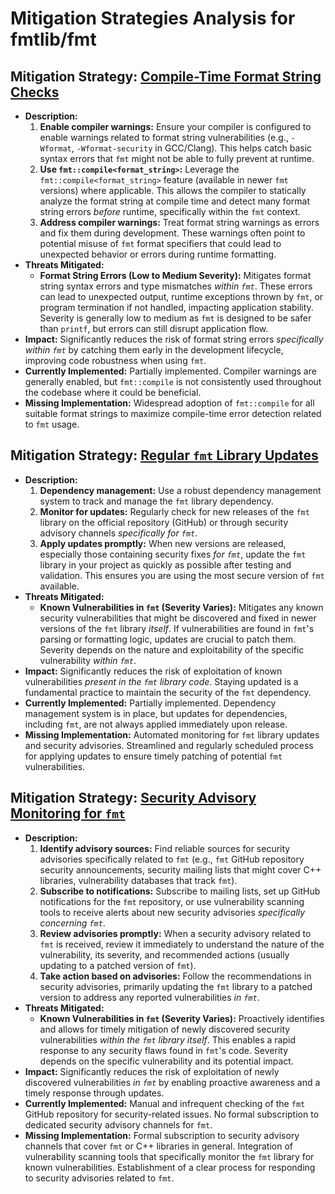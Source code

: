 # Mitigation Strategies Analysis for fmtlib/fmt

## Mitigation Strategy: [Compile-Time Format String Checks](./mitigation_strategies/compile-time_format_string_checks.md)

*   **Description:**
    1.  **Enable compiler warnings:** Ensure your compiler is configured to enable warnings related to format string vulnerabilities (e.g., `-Wformat`, `-Wformat-security` in GCC/Clang). This helps catch basic syntax errors that `fmt` might not be able to fully prevent at runtime.
    2.  **Use `fmt::compile<format_string>`:**  Leverage the `fmt::compile<format_string>` feature (available in newer `fmt` versions) where applicable. This allows the compiler to statically analyze the format string at compile time and detect many format string errors *before* runtime, specifically within the `fmt` context.
    3.  **Address compiler warnings:** Treat format string warnings as errors and fix them during development. These warnings often point to potential misuse of `fmt` format specifiers that could lead to unexpected behavior or errors during runtime formatting.
*   **Threats Mitigated:**
    *   **Format String Errors (Low to Medium Severity):** Mitigates format string syntax errors and type mismatches *within `fmt`*. These errors can lead to unexpected output, runtime exceptions thrown by `fmt`, or program termination if not handled, impacting application stability. Severity is generally low to medium as `fmt` is designed to be safer than `printf`, but errors can still disrupt application flow.
*   **Impact:** Significantly reduces the risk of format string errors *specifically within `fmt`* by catching them early in the development lifecycle, improving code robustness when using `fmt`.
*   **Currently Implemented:** Partially implemented. Compiler warnings are generally enabled, but `fmt::compile` is not consistently used throughout the codebase where it could be beneficial.
*   **Missing Implementation:** Widespread adoption of `fmt::compile` for all suitable format strings to maximize compile-time error detection related to `fmt` usage.

## Mitigation Strategy: [Regular `fmt` Library Updates](./mitigation_strategies/regular__fmt__library_updates.md)

*   **Description:**
    1.  **Dependency management:** Use a robust dependency management system to track and manage the `fmt` library dependency.
    2.  **Monitor for updates:** Regularly check for new releases of the `fmt` library on the official repository (GitHub) or through security advisory channels *specifically for `fmt`*.
    3.  **Apply updates promptly:** When new versions are released, especially those containing security fixes *for `fmt`*, update the `fmt` library in your project as quickly as possible after testing and validation. This ensures you are using the most secure version of `fmt` available.
*   **Threats Mitigated:**
    *   **Known Vulnerabilities in `fmt` (Severity Varies):** Mitigates any known security vulnerabilities that might be discovered and fixed in newer versions of the `fmt` library *itself*.  If vulnerabilities are found in `fmt`'s parsing or formatting logic, updates are crucial to patch them. Severity depends on the nature and exploitability of the specific vulnerability *within `fmt`*.
*   **Impact:** Significantly reduces the risk of exploitation of known vulnerabilities *present in the `fmt` library code*. Staying updated is a fundamental practice to maintain the security of the `fmt` dependency.
*   **Currently Implemented:** Partially implemented. Dependency management system is in place, but updates for dependencies, including `fmt`, are not always applied immediately upon release.
*   **Missing Implementation:** Automated monitoring for `fmt` library updates and security advisories. Streamlined and regularly scheduled process for applying updates to ensure timely patching of potential `fmt` vulnerabilities.

## Mitigation Strategy: [Security Advisory Monitoring for `fmt`](./mitigation_strategies/security_advisory_monitoring_for__fmt_.md)

*   **Description:**
    1.  **Identify advisory sources:** Find reliable sources for security advisories specifically related to `fmt` (e.g., `fmt` GitHub repository security announcements, security mailing lists that might cover C++ libraries, vulnerability databases that track `fmt`).
    2.  **Subscribe to notifications:** Subscribe to mailing lists, set up GitHub notifications for the `fmt` repository, or use vulnerability scanning tools to receive alerts about new security advisories *specifically concerning `fmt`*.
    3.  **Review advisories promptly:** When a security advisory related to `fmt` is received, review it immediately to understand the nature of the vulnerability, its severity, and recommended actions (usually updating to a patched version of `fmt`).
    4.  **Take action based on advisories:** Follow the recommendations in security advisories, primarily updating the `fmt` library to a patched version to address any reported vulnerabilities *in `fmt`*.
*   **Threats Mitigated:**
    *   **Known Vulnerabilities in `fmt` (Severity Varies):** Proactively identifies and allows for timely mitigation of newly discovered security vulnerabilities *within the `fmt` library itself*. This enables a rapid response to any security flaws found in `fmt`'s code. Severity depends on the specific vulnerability and its potential impact.
*   **Impact:** Significantly reduces the risk of exploitation of newly discovered vulnerabilities *in `fmt`* by enabling proactive awareness and a timely response through updates.
*   **Currently Implemented:** Manual and infrequent checking of the `fmt` GitHub repository for security-related issues. No formal subscription to dedicated security advisory channels for `fmt`.
*   **Missing Implementation:** Formal subscription to security advisory channels that cover `fmt` or C++ libraries in general. Integration of vulnerability scanning tools that specifically monitor the `fmt` library for known vulnerabilities. Establishment of a clear process for responding to security advisories related to `fmt`.

